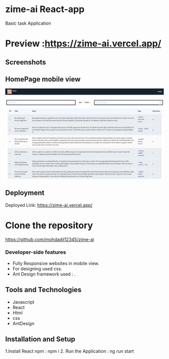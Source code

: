 # zime-ai React-app
Basic task Application

# Preview :https://zime-ai.vercel.app/

## Screenshots
## HomePage mobile view
![Screenshot 1](./react-task/src/assets/section1.png)


## Deployment

Deployed Link: https://zime-ai.vercel.app/

# Clone the repository

https://github.com/mohdadil12345/zime-ai



### Developer-side features

- Fully Responsive websites in mobile view.
- For designing used css.
- Ant Design framework used : .


## Tools and Technologies
- Javascript
- React
- Html
- css
- AntDesign

## Installation and Setup

1.Install React npm : npm i
2. Run the Application : ng run start


